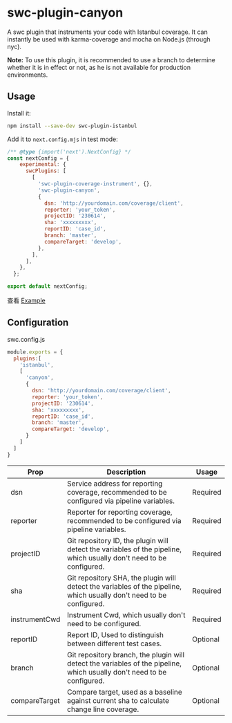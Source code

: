 # swc-plugin-canyon

A swc plugin that instruments your code with Istanbul coverage. It can instantly be used with karma-coverage and mocha on Node.js (through nyc).

__Note:__ To use this plugin, it is recommended to use a branch to determine whether it is in effect or not, as he is not available for production environments.

## Usage

Install it:

```sh
npm install --save-dev swc-plugin-istanbul
```

Add it to `next.config.mjs` in test mode:

```js
/** @type {import('next').NextConfig} */
const nextConfig = {
    experimental: {
      swcPlugins: [
        [
          'swc-plugin-coverage-instrument', {},
          'swc-plugin-canyon',
          {
            dsn: 'http://yourdomain.com/coverage/client',
            reporter: 'your_token',
            projectID: '230614',
            sha: 'xxxxxxxxx',
            reportID: 'case_id',
            branch: 'master',
            compareTarget: 'develop',
          },
        ],
      ],
    },
  };

export default nextConfig;
```

查看 [Example](https://github.com/canyon-project/canyon/blob/main/examples/next-swc/next.config.mjs)


## Configuration

swc.config.js

```js
module.exports = {
  plugins:[
    'istanbul',
    [
      'canyon',
      {
        dsn: 'http://yourdomain.com/coverage/client',
        reporter: 'your_token',
        projectID: '230614',
        sha: 'xxxxxxxxx',
        reportID: 'case_id',
        branch: 'master',
        compareTarget: 'develop',
      }
    ]
  ]
}
```

| Prop      | Description                                                                                                             | Usage                                     |
|-----------|-------------------------------------------------------------------------------------------------------------------------|-------------------------------------------------|
| dsn       | Service address for reporting coverage, recommended to be configured via pipeline variables.                            | Required               |
| reporter  | Reporter for reporting coverage, recommended to be configured via pipeline variables.                                   | Required               |
| projectID | Git repository ID, the plugin will detect the variables of the pipeline, which usually don't need to be configured.     | Required |
| sha       | Git repository SHA, the plugin will detect the variables of the pipeline, which usually don't need to be configured.    | Required |
| instrumentCwd     | Instrument Cwd, which usually don't need to be configured.                                                              | Required               |
| reportID    | Report ID, Used to distinguish between different test cases.                                                            | Optional          |
| branch    | Git repository branch, the plugin will detect the variables of the pipeline, which usually don't need to be configured. | Optional          |
| compareTarget    | Compare target, used as a baseline against current sha to calculate change line coverage.                               | Optional          |
